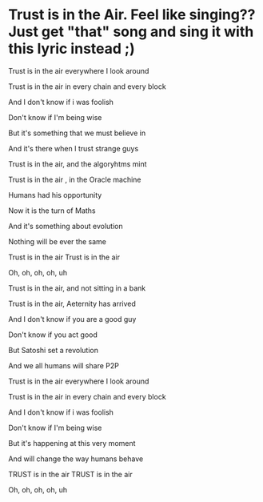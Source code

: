 # Trust is in the Air. Feel like singing?? Just get "that" song and sing it with this lyric instead ;)


Trust is in the air everywhere I look around 
                                                                             
Trust is in the air in every chain and every block

And I don't know if i was foolish  

Don't know if I'm being wise

But it's something that we must believe in

And it's there when I trust strange guys

Trust is in the air, and the algoryhtms mint 

Trust is in the air , in the Oracle machine

Humans had his opportunity

Now it is the turn of Maths

And it's something about evolution

Nothing will be ever the same
 
Trust is in the air
Trust is in the air

Oh, oh, oh, oh, uh

Trust is in the air, and not sitting in a bank

Trust is in the air, Aeternity has arrived

And I don't know if you are a good guy

Don't know if you act good

But Satoshi set a revolution

And we all humans will share P2P

Trust is in the air everywhere I look around

Trust is in the air in every chain and every block

And I don't know if i was foolish

Don't know if I'm being wise

But it's happening at this very moment

And will change the way humans behave

TRUST is in the air
TRUST is in the air

Oh, oh, oh, oh, uh
